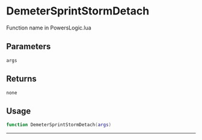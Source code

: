 # DemeterSprintStormDetach
Function name in PowersLogic.lua
## Parameters
`args`
## Returns
`none`
## Usage
```lua
function DemeterSprintStormDetach(args)
```
---
